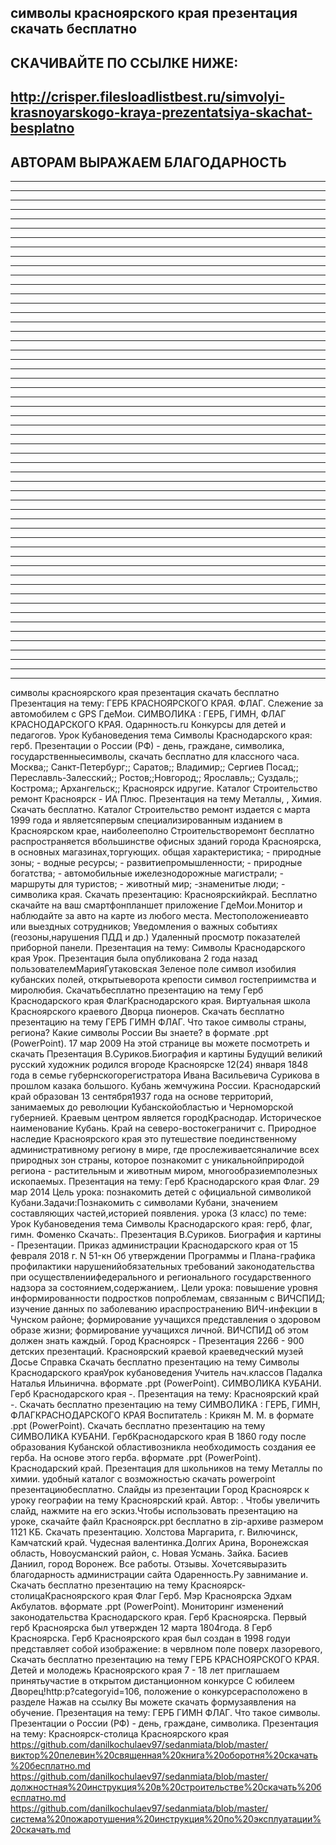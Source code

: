 символы красноярского края презентация скачать бесплатно
--------------------------------------------------
СКАЧИВАЙТЕ ПО ССЫЛКЕ НИЖЕ:
--------------------------------------------------
http://crisper.filesloadlistbest.ru/simvolyi-krasnoyarskogo-kraya-prezentatsiya-skachat-besplatno
--------------------------------------------------
АВТОРАМ ВЫРАЖАЕМ БЛАГОДАРНОСТЬ
--------------------------------------------------
--------------------------------------------------
--------------------------------------------------
--------------------------------------------------
--------------------------------------------------
--------------------------------------------------
--------------------------------------------------
--------------------------------------------------
--------------------------------------------------
--------------------------------------------------
--------------------------------------------------
--------------------------------------------------
--------------------------------------------------
--------------------------------------------------
--------------------------------------------------
--------------------------------------------------
--------------------------------------------------
--------------------------------------------------
--------------------------------------------------
--------------------------------------------------
--------------------------------------------------
--------------------------------------------------
--------------------------------------------------
--------------------------------------------------
--------------------------------------------------
--------------------------------------------------
--------------------------------------------------
--------------------------------------------------
--------------------------------------------------
--------------------------------------------------
--------------------------------------------------
--------------------------------------------------
--------------------------------------------------
--------------------------------------------------
--------------------------------------------------
--------------------------------------------------
--------------------------------------------------
--------------------------------------------------
--------------------------------------------------
--------------------------------------------------
--------------------------------------------------
--------------------------------------------------
--------------------------------------------------
--------------------------------------------------
--------------------------------------------------
--------------------------------------------------
--------------------------------------------------
--------------------------------------------------
--------------------------------------------------
--------------------------------------------------
--------------------------------------------------
--------------------------------------------------
--------------------------------------------------
--------------------------------------------------
--------------------------------------------------
символы красноярского края презентация скачать бесплатно Презентация на тему: ГЕРБ КРАСНОЯРСКОГО КРАЯ. ФЛАГ. Слежение за автомобилем с GPS  ГдеМои. СИМВОЛИКА : ГЕРБ, ГИМН, ФЛАГ КРАСНОДАРСКОГО КРАЯ. Одарнность.ru Конкурсы для детей и педагогов. Урок Кубановедения тема Символы Краснодарского края: герб. Презентации о России (РФ) - день, граждане, символика, государственныесимволы, скачать бесплатно для классного часа.  Москва;; Санкт-Петербург;; Саратов;; Владимир;; Сергиев Посад;; Переславль-Залесский;; Ростов;;Новгород;; Ярославль;; Суздаль;; Кострома;; Архангельск;; Красноярск идругие. Каталог Строительство  ремонт Красноярск - ИА Плюс. Презентация на тему Металлы, , Химия. Скачать бесплатно. Каталог Строительство  ремонт издается с марта 1999 года и являетсяпервым специализированным изданием в Красноярском крае, наиболееполно  Строительстворемонт бесплатно распространяется вбольшинстве офисных зданий города Красноярска, в основных магазинах,торгующих. общая характеристика; - природные зоны; - водные ресурсы; - развитиепромышленности; - природные богатства; - автомобильные ижелезнодорожные магистрали; - маршруты для туристов; - животный мир; -знаменитые люди; - символика края. Скачать презентацию: Красноярскийкрай. Бесплатно скачайте на ваш смартфонпланшет приложение ГдеМои.Монитор и наблюдайте за авто на карте из любого места. Местоположениеавто или выездных сотрудников; Уведомления о важных событиях (геозоны,нарушения ПДД и др.) Удаленный просмотр показателей приборной панели. Презентация на тему: Символы Краснодарского края Урок. Презентация была опубликована 2 года назад пользователемМарияГутаковская  Зеленое поле  символ изобилия кубанских полей, открытыеворота крепости  символ гостеприимства и миролюбия.  Скачатьбесплатно презентацию на тему Герб Краснодарского края ФлагКраснодарского края.
Виртуальная школа Красноярского краевого Дворца пионеров. Скачать бесплатно презентацию на тему ГЕРБ ГИМН ФЛАГ. Что такое символы страны, региона? Какие символы России Вы знаете? в формате .ppt (PowerPoint). 17 мар 2009  На этой странице вы можете посмотреть и скачать Презентация В.Суриков.Биография и картины  Будущий великий русский художник родился вгороде Красноярске 12(24) января 1848 года в семье губернскогорегистратора Ивана Васильевича Сурикова в прошлом казака большого. Кубань  жемчужина России. Краснодарский край образован 13 сентября1937 года на основе территорий, занимаемых до революции Кубанскойобластью и Черноморской губернией. Краевым центром является городКраснодар. Историческое наименование  Кубань. Край на северо-востокеграничит с. Природное наследие Красноярского края  это путешествие поединственному административному региону в мире, где прослеживаетсяналичие всех природных зон страны, которое познакомит с уникальнойприродой региона - растительным и животным миром, многообразиемполезных ископаемых. Презентация на тему: Герб Краснодарского края Флаг. 29 мар 2014  Цель урока: познакомить детей с официальной символикой Кубани.Задачи:Познакомить с символами Кубани, значением составляющих частей,историей появления.  урока (3 класс) по теме: Урок Кубановедения тема Символы Краснодарского края: герб, флаг, гимн. Фоменко  Скачать:. Презентация В.Суриков. Биография и картины - Презентации. Приказ администрации Краснодарского края от 15 февраля 2018 г. N 51-кн Об утверждении Программы и Плана-графика профилактики нарушенийобязательных требований законодательства при осуществлениифедерального и регионального государственного надзора за состоянием,содержанием,. Цели урока: повышение уровня информированности подростков попроблемам, связанным с ВИЧСПИД; изучение данных по заболеванию ираспространению ВИЧ-инфекции в Чунском районе; формирование уучащихся представления о здоровом образе жизни; формирование уучащихся личной. ВИЧСПИД  об этом должен знать каждый. Город Красноярск - Презентация 2266 - 900 детских презентаций. Красноярский краевой краеведческий музей  Досье  Справка
Скачать бесплатно презентацию на тему Символы Краснодарского краяУрок кубановедения Учитель нач.классов Падалка Наталья Ильинична. вформате .ppt (PowerPoint). СИМВОЛИКА КУБАНИ. Герб Краснодарского края  -. Презентация на тему: Красноярский край -. Скачать бесплатно презентацию на тему СИМВОЛИКА : ГЕРБ, ГИМН, ФЛАГКРАСНОДАРСКОГО КРАЯ Воспитатель : Крикян М. М. в формате .ppt (PowerPoint). Скачать бесплатно презентацию на тему СИМВОЛИКА КУБАНИ. ГербКраснодарского края В 1860 году после образования Кубанской областивозникла необходимость создания ее герба. На основе этого герба. вформате .ppt (PowerPoint). Краснодарский край. Презентация для школьников на тему Металлы по химии.  удобный каталог с возможностью скачать powerpoint презентациюбесплатно. Слайды из презентации Город Красноярск к уроку географии на тему Красноярский край. Автор: . Чтобы увеличить слайд, нажмите на его эскиз.Чтобы использовать презентацию на уроке, скачайте файл Красноярск.ppt бесплатно в zip-архиве размером 1121 КБ. Скачать презентацию. Холстова Маргарита, г. Вилючинск, Камчатский край. Чудесная валентинка.Долгих Арина, Воронежская область, Новоусманский район, с. Новая Усмань. Зайка. Басиев Даниил, город Воронеж. Все работы. Отзывы. Хочетсявыразить благодарность администрации сайта Одаренность.Ру завнимание и. Скачать бесплатно презентацию на тему Красноярск-столицаКрасноярского края Флаг Герб. Мэр Красноярска Эдхам Акбулатов. вформате .ppt (PowerPoint). Мониторинг изменений законодательства Краснодарского края. Герб Красноярска. Первый герб Красноярска был утвержден 12 марта 1804года.  8 Герб Красноярска. Герб Красноярского края был создан в 1998 годуи представляет собой изображение: в червлном поле поверх лазоревого, Скачать бесплатно презентацию на тему ГЕРБ КРАСНОЯРСКОГО КРАЯ. Детей и молодежь Красноярского края 7 - 18 лет приглашаем принятьучастие в открытом дистанционном конкурсе С юбилеем Дворец!http:p?categoryid=106, положение о конкурсерасположено в разделе  Нажав на ссылку Вы можете скачать формузаявления на обучение.
Презентация на тему: ГЕРБ ГИМН ФЛАГ. Что такое символы. Презентации о России (РФ) - день, граждане, символика. Презентация на тему: Красноярск-столица Красноярского края
https://github.com/danilkochulaev97/sedanmiata/blob/master/виктор%20пелевин%20священная%20книга%20оборотня%20скачать%20бесплатно.md
https://github.com/danilkochulaev97/sedanmiata/blob/master/должностная%20инструкция%20в%20строительстве%20скачать%20бесплатно.md
https://github.com/danilkochulaev97/sedanmiata/blob/master/система%20пожаротушения%20инструкция%20по%20эксплуатации%20скачать.md